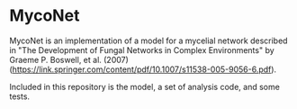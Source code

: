 # MycoNet

MycoNet is an implementation of a model for a mycelial network described in "The Development of Fungal Networks in Complex
Environments" by Graeme P. Boswell, et al. (2007) (https://link.springer.com/content/pdf/10.1007/s11538-005-9056-6.pdf).

Included in this repository is the model, a set of analysis code, and some tests.
